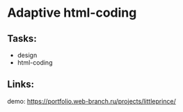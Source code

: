 # Adaptive html-coding

## Tasks:
- design 
- html-coding

## Links:
demo: https://portfolio.web-branch.ru/projects/littleprince/
